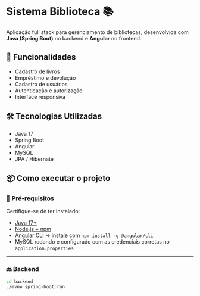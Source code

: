 # Sistema Biblioteca 📚

Aplicação full stack para gerenciamento de bibliotecas, desenvolvida com **Java (Spring Boot)** no backend e **Angular** no frontend.

## 🚀 Funcionalidades

- Cadastro de livros
- Empréstimo e devolução
- Cadastro de usuários
- Autenticação e autorização
- Interface responsiva

## 🛠️ Tecnologias Utilizadas

- Java 17
- Spring Boot
- Angular
- MySQL
- JPA / Hibernate

## 📦 Como executar o projeto

### 🧪 Pré-requisitos

Certifique-se de ter instalado:

- [Java 17+](https://www.oracle.com/java/technologies/javase/jdk17-archive-downloads.html)
- [Node.js + npm](https://nodejs.org/)
- [Angular CLI](https://angular.io/cli) → instale com `npm install -g @angular/cli`
- MySQL rodando e configurado com as credenciais corretas no `application.properties`

---

### 🔙 Backend

```bash
cd backend
./mvnw spring-boot:run
